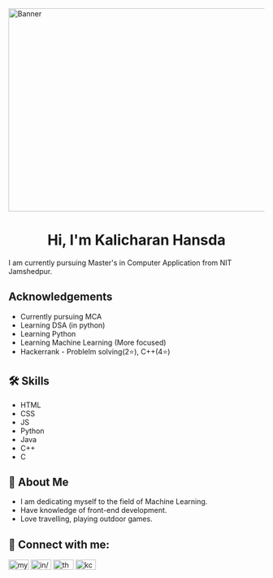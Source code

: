 <img alt="Banner" width="1000px" height="400px" src="https://img.freepik.com/free-vector/hand-drawn-web-developers_23-2148819604.jpg?w=996&t=st=1696188977~exp=1696189577~hmac=d072a6f06a45c346def41c9799a2984996953fe380e5329ca26757b5c835883b">


# <h1 align="center">Hi, I'm Kalicharan Hansda</h1>

I am currently pursuing Master's in Computer Application from NIT Jamshedpur. 


## Acknowledgements

 - Currently pursuing MCA
 - Learning DSA (in python)
 - Learning Python
 - Learning Machine Learning (More focused)
 - Hackerrank - Problelm solving(2⭐), C++(4⭐)




## 🛠 Skills
- HTML
- CSS
- JS
- Python
- Java
- C++
- C


## 🚀 About Me
- I am dedicating myself to the field of Machine Learning. 
- Have knowledge of front-end development.
- Love travelling, playing outdoor games.


## 🔗 Connect with me:
<a href="https://twitter.com/kaiixhansda" target="blank"><img align="center" src="https://raw.githubusercontent.com/rahuldkjain/github-profile-readme-generator/master/src/images/icons/Social/twitter.svg" alt="mys_te_ry" height="20" width="40" /></a>
<a href="https://www.linkedin.com/in/kalicharan-hansda-6aa180264/" target="blank"><img align="center" src="https://raw.githubusercontent.com/rahuldkjain/github-profile-readme-generator/master/src/images/icons/Social/linked-in-alt.svg" alt="in/kalicharan-hansda-6aa180264/" height="20" width="40" /></a>
<a href="https://www.instagram.com/kaiixhansda/" target="blank"><img align="center" src="https://raw.githubusercontent.com/rahuldkjain/github-profile-readme-generator/master/src/images/icons/Social/instagram.svg" alt="the_mys_tery" height="20" width="40" /></a>
<a href="https://www.hackerrank.com/kchansda27" target="blank"><img align="center" src="https://raw.githubusercontent.com/rahuldkjain/github-profile-readme-generator/master/src/images/icons/Social/hackerrank.svg" alt="kchansda27" height="20" width="40" /></a>

